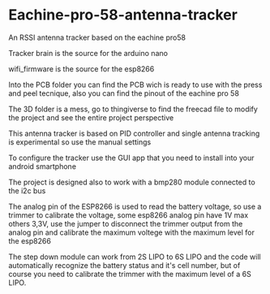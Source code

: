 # Eachine-pro-58-antenna-tracker
An RSSI antenna tracker based on the eachine pro58


Tracker brain is the source for the arduino nano

wifi_firmware is the source for the esp8266

Into the PCB folder you can find the PCB wich is ready to use with the press and peel tecnique,
also you can find the pinout of the eachine pro 58

The 3D folder is a mess, go to thingiverse to find the freecad file to modify the project and see the entire project perspective

This antenna tracker is based on PID controller and single antenna tracking is experimental so use the manual settings

To configure the tracker use the GUI app that you need to install into your android smartphone

The project is designed also to work with a bmp280 module connected to the i2c bus

The analog pin of the ESP8266 is used to read the battery voltage, so use a trimmer to calibrate the voltage,
some esp8266 analog pin have 1V max others 3,3V, use the jumper to disconnect the trimmer output from the analog pin and calibrate the maximum voltege with the maximum level for the esp8266

The step down module can work from 2S LIPO to 6S LIPO and the code will automatically recognize the battery status and it's cell number, but of course you need to calibrate the trimmer with the maximum level of a 6S LIPO.
